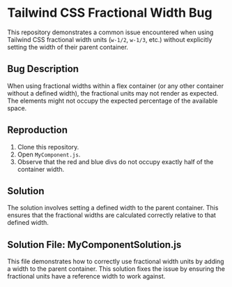 # Tailwind CSS Fractional Width Bug

This repository demonstrates a common issue encountered when using Tailwind CSS fractional width units (`w-1/2`, `w-1/3`, etc.) without explicitly setting the width of their parent container.

## Bug Description
When using fractional widths within a flex container (or any other container without a defined width), the fractional units may not render as expected.  The elements might not occupy the expected percentage of the available space.

## Reproduction
1. Clone this repository.
2. Open `MyComponent.js`. 
3. Observe that the red and blue divs do not occupy exactly half of the container width. 

## Solution
The solution involves setting a defined width to the parent container.  This ensures that the fractional widths are calculated correctly relative to that defined width.

## Solution File: MyComponentSolution.js
This file demonstrates how to correctly use fractional width units by adding a width to the parent container. This solution fixes the issue by ensuring the fractional units have a reference width to work against.